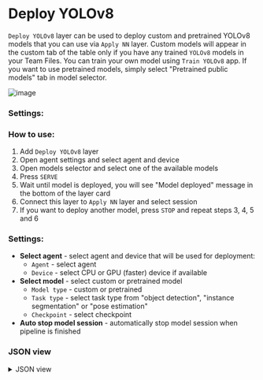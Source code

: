 # Deploy YOLOv8

`Deploy YOLOv8` layer can be used to deploy custom and pretrained YOLOv8 models that you can use via `Apply NN` layer. Custom models will appear in the custom tab of the table only if you have any trained `YOLOv8` models in your Team Files. You can train your own model using `Train YOLOv8` app. If you want to use pretrained models, simply select "Pretrained public models" tab in model selector.

![image](https://github.com/supervisely-ecosystem/data-nodes/assets/48913536/4d05e56b-9515-4fdd-a5fb-a139c9124e07)

### Settings:

### How to use:

1. Add `Deploy YOLOv8` layer
2. Open agent settings and select agent and device
3. Open models selector and select one of the available models
4. Press `SERVE`
5. Wait until model is deployed, you will see "Model deployed" message in the bottom of the layer card
6. Connect this layer to `Apply NN` layer and select session
7. If you want to deploy another model, press `STOP` and repeat steps 3, 4, 5 and 6

### Settings:

- **Select agent** - select agent and device that will be used for deployment:
    - `Agent` - select agent
    - `Device` - select CPU or GPU (faster) device if available
- **Select model** - select custom or pretrained model
    - `Model type` - custom or pretrained
    - `Task type` - select task type from "object detection", "instance segmentation" or "pose estimation"
    - `Checkpoint` - select checkpoint
- **Auto stop model session** - automatically stop model session when pipeline is finished

### JSON view

<details>
  <summary>JSON view</summary>
<pre>
{
  "action": "deploy_yolov8",
  "src": [],
  "dst": "$deploy_yolov8_1",
  "settings": {
    "agent_id": 348,
    "device": "cuda:0",
    "model_type": "Pretrained models",
    "model_name": "YOLOv8n-pose",
    "task_type": "pose estimation",
    "model_path": null,
    "stop_model_session": true,
    "session_id": 51340
  }
}
</pre>
</details>

